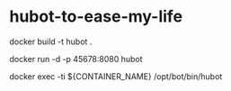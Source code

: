 # hubot-to-ease-my-life


docker build -t hubot .

docker run -d -p 45678:8080 hubot

docker exec -ti ${CONTAINER_NAME} /opt/bot/bin/hubot



